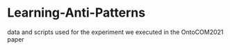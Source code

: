 # Learning-Anti-Patterns
data and scripts used for the experiment we executed in the OntoCOM2021 paper
